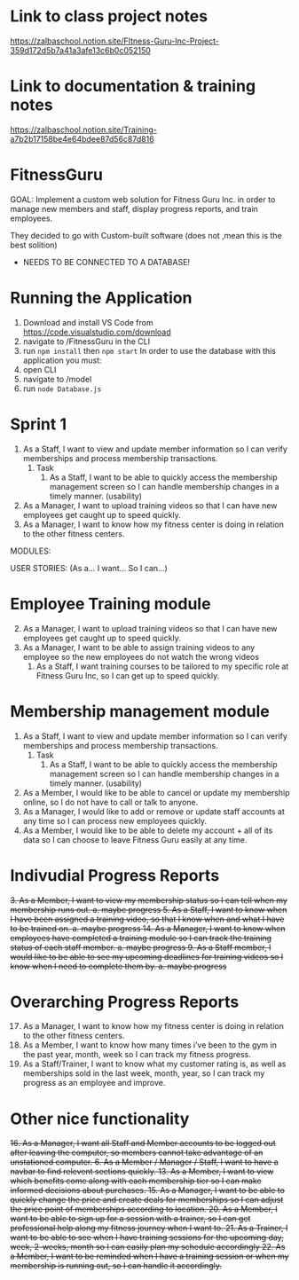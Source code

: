 # Link to class project notes 
https://zalbaschool.notion.site/FItness-Guru-Inc-Project-359d172d5b7a41a3afe13c6b0c052150
# Link to documentation & training notes
https://zalbaschool.notion.site/Training-a7b2b17158be4e64bdee87d56c87d816

# FitnessGuru
GOAL: Implement a custom web solution for Fitness Guru Inc. in order to manage new members and staff, display progress reports, and train employees.

They decided to go with Custom-built software (does not ,mean this is the best solition)
+ NEEDS TO BE CONNECTED TO A DATABASE!

# Running the Application
1. Download and install VS Code from https://code.visualstudio.com/download
2. navigate to /FitnessGuru in the CLI
3. run `npm install` then `npm start`
In order to use the database with this application you must:
1. open CLI
2. navigate to /model
3. run `node Database.js` 

# Sprint 1 
 1. As a Staff, I want to view and update member information so I can verify memberships and process membership transactions.
    1. Task
        1. As a Staff, I want to be able to quickly access the membership management screen so I can handle membership changes in a timely manner. (usability)
 2. As a Manager, I want to upload training videos so that I can have new employees get caught up to speed quickly.
17. As a Manager, I want to know how my fitness center is doing in relation to the other fitness centers.



MODULES:

USER STORIES: (As a… I want… So I can…)

# Employee Training module
 2. As a Manager, I want to upload training videos so that I can have new employees get caught up to speed quickly.
 4. As a Manager, I want to be able to assign training videos to any employee so the new employees do not watch the wrong videos
    1. As a Staff, I want training courses to be tailored to my specific role at Fitness Guru Inc, so I can get up to speed quickly.
 
# Membership management module
1. As a Staff, I want to view and update member information so I can verify memberships and process membership transactions.
    1. Task
        1. As a Staff, I want to be able to quickly access the membership management screen so I can handle membership changes in a timely manner. (usability)
7. As a Member, I would like to be able to cancel or update my membership online, so I do not have to call or talk to anyone.
12. As a Manager, I would like to add or remove or update staff accounts at any time so I can process new employees quickly.
10. As a Member, I would like to be able to delete my account + all of its data so I can choose to leave Fitness Guru easily at any time.

# Indivudial Progress Reports
~~3. As a Member, I want to view my membership status so I can tell when my membership runs out.
   a. maybe progress
 5. As a Staff, I want to know when I have been assigned a training video, so that I know when and what I have to be trained on.
    a. maybe progress
 14. As a Manager, I want to know when employees have completed a training module so I can track the training status of each staff member.
     a. maybe progress
 9. As a Staff member, I would like to be able to see my upcoming deadlines for training videos so I know when I need to complete them by.
     a. maybe progress~~


# Overarching Progress Reports
17. As a Manager, I want to know how my fitness center is doing in relation to the other fitness centers.
18. As a Member, I want to know how many times i’ve been to the gym in the past year, month, week so I can track my fitness progress.
19. As a Staff/Trainer, I want to know what my customer rating is, as well as memberships sold in the last week, month, year, so I can track my progress as an employee and improve.


# Other nice functionality
~~16. As a Manager, I want all Staff and Member accounts to be logged out after leaving the computer, so members cannot take advantage of an unstationed computer.
6. As a Member / Manager / Staff, I want to have a navbar to find relevent sections quickly.
13. As a Member, I want to view which benefits come along with each membership tier so I can make informed decisions about purchases.
15. As a Manager, I want to be able to quickly change the price and create deals for memberships so I can adjust the price point of memberships according to location.
20. As a Member, I want to be able to sign up for a session with a trainer, so I can get professional help along my fitness journey when I want to.
21. As a Trainer, I want to be able to see when I have training sessions for the upcoming day, week, 2-weeks, month so I can easily plan my schedule accordingly
22. As a Member, I want to be reminded when I have a training session or when my membership is running out, so I can handle it accordingly.~~







